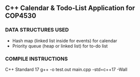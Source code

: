 <h2> C++ Calendar & Todo-List Application for COP4530 </h2>

<h3> DATA STRUCTURES USED </h3>
<ul>
    <li>Hash map (linked list inside for events) for calendar </li>
    <li>Priority queue (heap or linked list) for to-do list </li>
</ul>

<h3>COMPILE INSTRUCTIONS</h3>
C++ Standard 17
g++ -o test.out main.cpp -std=c++17 -Wall
